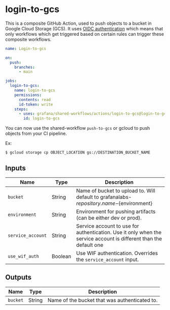 # login-to-gcs

This is a composite GitHub Action, used to push objects to a bucket in Google Cloud Storage (GCS).
It uses [OIDC authentication](https://docs.github.com/en/actions/deployment/security-hardening-your-deployments/about-security-hardening-with-openid-connect)
which means that only workflows which get triggered based on certain rules can
trigger these composite workflows.

<!-- x-release-please-start-version -->

```yaml
name: Login-to-gcs

on:
  push:
    branches:
      - main

jobs:
  login-to-gcs:
    name: login-to-gcs
    permissions:
      contents: read
      id-token: write
    steps:
      - uses: grafana/shared-workflows/actions/login-to-gcs@login-to-gcs/v0.2.1
        id: login-to-gcs
```

<!-- x-release-please-end-version -->

You can now use the shared-workflow `push-to-gcs` or gcloud to push objects from your CI pipeline.

Ex:

```
$ gcloud storage cp OBJECT_LOCATION gs://DESTINATION_BUCKET_NAME
```

## Inputs

| Name              | Type    | Description                                                                                                       |
| ----------------- | ------- | ----------------------------------------------------------------------------------------------------------------- |
| `bucket`          | String  | Name of bucket to upload to. Will default to grafanalabs-${repository.name}-${environment}                        |
| `environment`     | String  | Environment for pushing artifacts (can be either dev or prod).                                                    |
| `service_account` | String  | Service account to use for authentication. Use it only when the service account is different than the default one |
| `use_wif_auth`    | Boolean | Use WIF authentication. Overrides the `service_account` input.                                                    |

## Outputs

| Name     | Type   | Description                                   |
| -------- | ------ | --------------------------------------------- |
| `bucket` | String | Name of the bucket that was authenticated to. |
